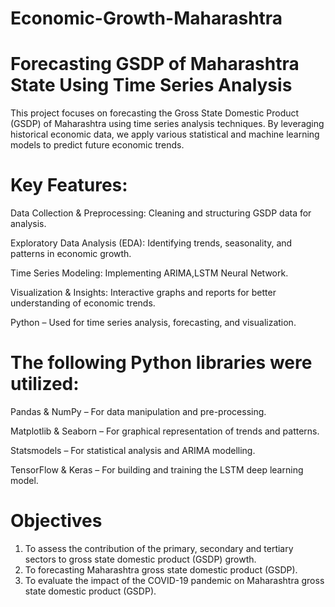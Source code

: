 # Economic-Growth-Maharashtra
# Forecasting GSDP of Maharashtra State Using Time Series Analysis
This project focuses on forecasting the Gross State Domestic Product (GSDP) of Maharashtra using time series analysis techniques. By leveraging historical economic data, we apply various statistical and machine learning models to predict future economic trends.
# Key Features:
Data Collection & Preprocessing: Cleaning and structuring GSDP data for analysis.

 Exploratory Data Analysis (EDA): Identifying trends, seasonality, and patterns in economic growth.
 
Time Series Modeling: Implementing ARIMA,LSTM Neural Network.

Visualization & Insights: Interactive graphs and reports for better understanding of economic trends.

Python – Used for time series analysis, forecasting, and visualization. 
# The following Python libraries were utilized:
Pandas & NumPy – For data manipulation and pre-processing.

Matplotlib & Seaborn – For graphical representation of trends and patterns.

Statsmodels – For statistical analysis and ARIMA modelling.

TensorFlow & Keras – For building and training the LSTM deep learning model.

# Objectives
1.	To assess the contribution of the primary, secondary and tertiary sectors to gross state domestic product (GSDP) growth.
2.	To forecasting Maharashtra gross state domestic product (GSDP). 
3.	To evaluate the impact of the COVID-19 pandemic on Maharashtra gross state domestic product (GSDP).
